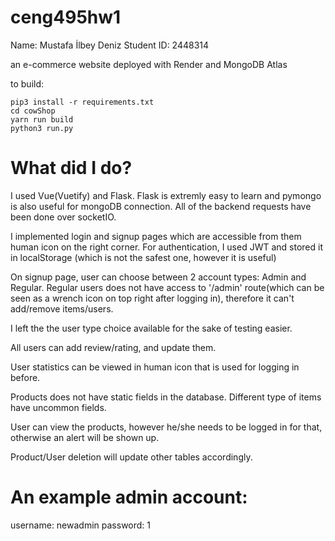 # ceng495hw1
Name: Mustafa İlbey Deniz
Student ID: 2448314

an e-commerce website deployed with Render and MongoDB Atlas

to build:
```
pip3 install -r requirements.txt
cd cowShop
yarn run build
python3 run.py
```

# What did I do?
I used Vue(Vuetify) and Flask. Flask is extremly easy to learn and pymongo is also useful for mongoDB connection.
All of the backend requests have been done over socketIO. 

I implemented login and signup pages which are accessible from them human icon on the right corner.
For authentication, I used JWT and stored it in localStorage (which is not the safest one, however it is useful)


On signup page, user can choose between 2 account types: Admin and Regular. Regular users does not have access to 
'/admin' route(which can be seen as a wrench icon on top right after logging in), therefore it can't add/remove items/users.

I left the the user type choice available for the sake of testing easier.

All users can add review/rating, and update them.

User statistics can be viewed in human icon that is used for logging in before.

Products does not have static fields in the database. Different type of items have uncommon fields.

User can view the products, however he/she needs to be logged in for that, otherwise an alert will be shown up.

Product/User deletion will update other tables accordingly.


# An example admin account:
username: newadmin
password: 1